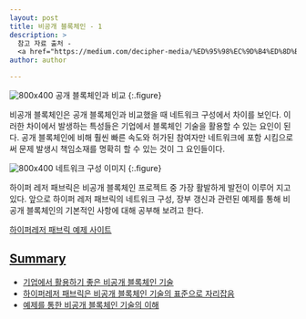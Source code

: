 ```yaml
---
layout: post
title: 비공개 블록체인 - 1
description: >
  참고 자료 출처 -
  <a href="https://medium.com/decipher-media/%ED%95%98%EC%9D%B4%ED%8D%BC%EB%A0%88%EC%A0%80-%ED%8C%A8%EB%B8%8C%EB%A6%AD-%EB%84%A4%ED%8A%B8%EC%9B%8C%ED%81%AC-%EA%B5%AC%EC%A1%B0-hyperledger-fabric-network-structure-d7fd9c759983">Jung Sungdong 님</a>
author: author

---
```


![800x400](https://cdn-images-1.medium.com/max/880/1*seO851h_1kXOC35Pq-rfOA.png)
공개 블록체인과 비교
{:.figure}

비공개 블록체인은 공개 블록체인과 비교했을 때 네트워크 구성에서 차이를 보인다.
이러한 차이에서 발생하는 특성들은 기업에서 블록체인 기술을 활용할 수 있는 요인이 된다.
공개 블록체인에 비해 훨씬 빠른 속도와 허가된 참여자만 네트워크에 포함 시킴으로써
문제 발생시 책임소재를 명확히 할 수 있는 것이 그 요인들이다.

![800x400](https://cdn-images-1.medium.com/max/880/0*ZmUBS_OQzo5W3A56)
네트워크 구성 이미지
{:.figure}

하이퍼 레저 패브릭은 비공개 블록체인 프로젝트 중 가장 활발하게 발전이 이루어 지고 있다.
앞으로 하이퍼 레저 패브릭의 네트워크 구성, 장부 갱신과 관련된 예제를 통해
비공개 블록체인의 기본적인 사항에 대해 공부해 보려고 한다.

<a href="https://hyperledger-fabric.readthedocs.io/en/release-1.1/prereqs.html">하이퍼레저 패브릭 예제 사이트

## Summary

* 기업에서 활용하기 좋은 비공개 블록체인 기술
* 하이퍼레저 패브릭은 비공개 블록체인 기술의 표준으로 자리잡음
* 예제를 통한 비공개 블록체인 기술의 이해
